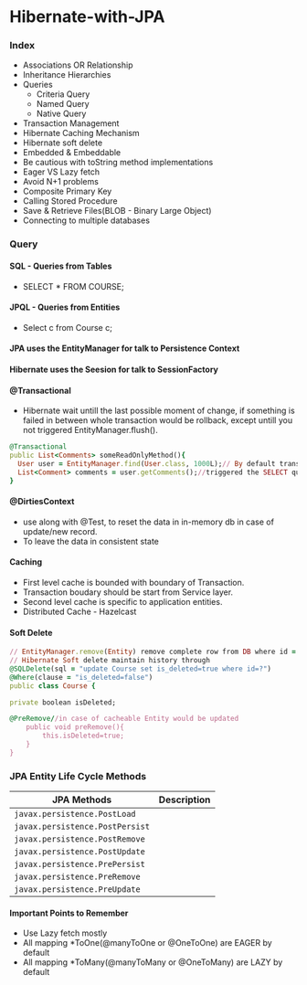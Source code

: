 # Hibernate-with-JPA

### Index
- Associations OR Relationship
- Inheritance Hierarchies
- Queries
  - Criteria Query
  - Named Query
  - Native Query
- Transaction Management
- Hibernate Caching Mechanism
- Hibernate soft delete
- Embedded & Embeddable
- Be cautious with toString method implementations
- Eager VS Lazy fetch
- Avoid N+1 problems
- Composite Primary Key
- Calling Stored Procedure
- Save & Retrieve Files(BLOB - Binary Large Object)
- Connecting to multiple databases

### Query
#### SQL - Queries from Tables
- SELECT * FROM COURSE;
#### JPQL - Queries from Entities
- Select c from Course c;

#### JPA uses the EntityManager for talk to Persistence Context
#### Hibernate uses the Seesion for talk to SessionFactory
#### @Transactional
 - Hibernate wait untill the last possible moment of change, if something is failed in between whole transaction would be rollback, except untill you not triggered EntityManager.flush().

``` ruby
@Transactional
public List<Comments> someReadOnlyMethod(){
  User user = EntityManager.find(User.class, 1000L);// By default transaction is associated with EntityManager and its done once find() method completed.
  List<Comment> comments = user.getComments();//triggered the SELECT query from DB, so DB connection is mandatory
}

```

#### @DirtiesContext
- use along with @Test, to reset the data in in-memory db in case of update/new record.
- To leave the data in consistent state

#### Caching
- First level cache is bounded with boundary of Transaction.
- Transaction boudary should be start from Service layer.
- Second level cache is specific to application entities.
- Distributed Cache - Hazelcast

#### Soft Delete
``` ruby
// EntityManager.remove(Entity) remove complete row from DB where id = ?
// Hibernate Soft delete maintain history through 
@SQLDelete(sql = "update Course set is_deleted=true where id=?")
@Where(clause = "is_deleted=false")
public class Course {

private boolean isDeleted;

@PreRemove//in case of cacheable Entity would be updated
    public void preRemove(){
        this.isDeleted=true;
    }
}
```

### JPA Entity Life Cycle Methods

|JPA Methods|Description|
|---|---|
|`javax.persistence.PostLoad`||
|`javax.persistence.PostPersist`||
|`javax.persistence.PostRemove`||
|`javax.persistence.PostUpdate`||
|`javax.persistence.PrePersist`||
|`javax.persistence.PreRemove`||
|`javax.persistence.PreUpdate`||

#### Important Points to Remember
- Use Lazy fetch mostly
- All mapping *ToOne(@manyToOne or @OneToOne) are EAGER by default
- All mapping *ToMany(@manyToMany or @OneToMany) are LAZY by default

